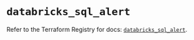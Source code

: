 # `databricks_sql_alert`

Refer to the Terraform Registry for docs: [`databricks_sql_alert`](https://registry.terraform.io/providers/databricks/databricks/1.88.0/docs/resources/sql_alert).
